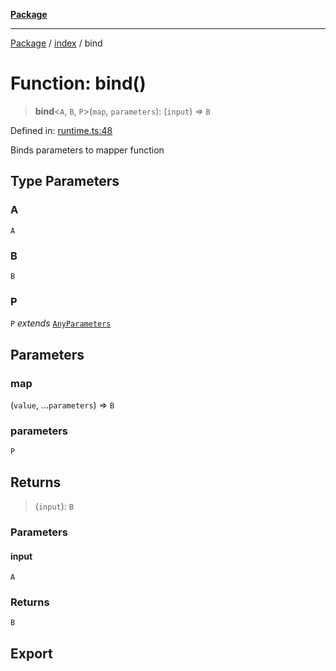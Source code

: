 [**Package**](../../README.md)

***

[Package](../../modules.md) / [index](../README.md) / bind

# Function: bind()

> **bind**\<`A`, `B`, `P`\>(`map`, `parameters`): (`input`) => `B`

Defined in: [runtime.ts:48](https://github.com/AlexXanderGrib/monads-io/blob/88cc2f22cfbd8717d7e52da6913dd270216344b1/src/runtime.ts#L48)

Binds parameters to mapper function

## Type Parameters

### A

`A`

### B

`B`

### P

`P` *extends* [`AnyParameters`](../../types/type-aliases/AnyParameters.md)

## Parameters

### map

(`value`, ...`parameters`) => `B`

### parameters

`P`

## Returns

> (`input`): `B`

### Parameters

#### input

`A`

### Returns

`B`

## Export
